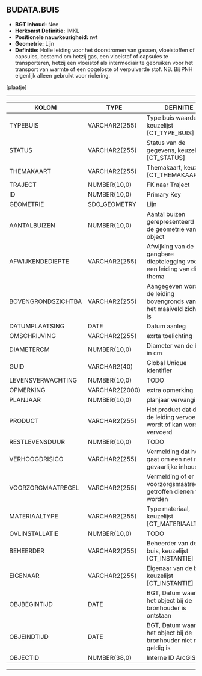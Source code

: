 ﻿## BUDATA.BUIS


* __BGT inhoud:__ Nee
* __Herkomst Definitie:__ IMKL
* __Positionele nauwkeurigheid:__ nvt
* __Geometrie:__ Lijn
* __Definitie:__ Holle leiding voor het doorstromen van gassen, vloeistoffen of capsules, bestemd om hetzij gas, een vloeistof of capsules te transporteren, hetzij een vloeistof als intermediair te gebruiken voor het transport van warmte of een opgeloste of verpulverde stof. NB. Bij PNH eigenlijk alleen gebruikt voor riolering.

[plaatje]

***

|KOLOM                           	|TYPE          	|DEFINITIE|
|------                          	|----          	|-----    |
|TYPEBUIS                        	|VARCHAR2(255) 	|Type buis waarde, keuzelijst [CT_TYPE_BUIS]|
|STATUS                          	|VARCHAR2(255) 	|Status van de gegevens, keuzelijst [CT_STATUS]|
|THEMAKAART                      	|VARCHAR2(255) 	|Themakaart, keuzelijst [CT_THEMAKAART]|
|TRAJECT                         	|NUMBER(10,0)  	|FK naar Traject|
|ID                              	|NUMBER(10,0)  	|Primary Key|
|GEOMETRIE                       	|SDO_GEOMETRY  	|Lijn|
|AANTALBUIZEN                    	|NUMBER(10,0)  	|Aantal buizen gerepresenteerd door de geometrie van dit object|
|AFWIJKENDEDIEPTE                	|VARCHAR2(255) 	|Afwijking van de gangbare dieptelegging voor een leiding van dit thema|
|BOVENGRONDSZICHTBA              	|VARCHAR2(255) 	|Aangegeven wordt of de leiding bovengronds vanaf het maaiveld zichtbaar is|
|DATUMPLAATSING                  	|DATE          	|Datum aanleg|
|OMSCHRIJVING                    	|VARCHAR2(255) 	|exrta toelichting|
|DIAMETERCM                      	|NUMBER(10,0)  	|Diameter van de buis in cm|
|GUID                            	|VARCHAR2(40)  	|Global Unique Identifier|
|LEVENSVERWACHTING               	|NUMBER(10,0)  	|TODO|
|OPMERKING                       	|VARCHAR2(2000)	|extra opmerking|
|PLANJAAR                        	|NUMBER(10,0)  	|planjaar vervanging|
|PRODUCT                         	|VARCHAR2(255) 	|Het product dat door de leiding vervoerd wordt of kan worden vervoerd|
|RESTLEVENSDUUR                  	|NUMBER(10,0)  	|TODO|
|VERHOOGDRISICO                  	|VARCHAR2(255) 	|Vermelding dat het gaat om een net met gevaarlijke inhoud|
|VOORZORGMAATREGEL               	|VARCHAR2(255) 	|Vermelding of er voorzorgsmaatregelen getroffen dienen te worden|
|MATERIAALTYPE                   	|VARCHAR2(255)  |Type materiaal, keuzelijst [CT_MATERIAALTYPE]|
|OVLINSTALLATIE                  	|NUMBER(10,0)  	|TODO|
|BEHEERDER                       	|VARCHAR2(255) 	|Beheerder van de buis, keuzelijst [CT_INSTANTIE]|
|EIGENAAR                        	|VARCHAR2(255) 	|Eigenaar van de buis, keuzelijst [CT_INSTANTIE]|
|OBJBEGINTIJD                    	|DATE          	|BGT, Datum waarop het object bij de bronhouder is ontstaan|
|OBJEINDTIJD                     	|DATE          	|BGT, Datum waarop het object bij de bronhouder niet meer geldig is|
|OBJECTID                        	|NUMBER(38,0)   |Interne ID ArcGIS|

***
